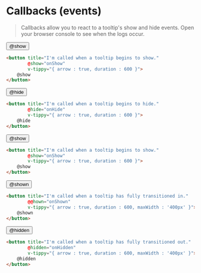 # Callbacks (events)
> Callbacks allow you to react to a tooltip's show and hide events. Open your browser console to see when the logs occur.
<events-table-v2/>


<vue-code>
<div slot="demo">
    <button class="btn mt-2 mb-2" 
            title="I'm called when a tooltip begins to show."
            @show="onShow"
            v-tippy="{ arrow : true, duration : 600 }"
     >
       @show
    </button>
</div>
<div slot="code">

```html
<button title="I'm called when a tooltip begins to show."
        @show="onShow"
        v-tippy="{ arrow : true, duration : 600 }">
    @show
</button>
```
</div>
</vue-code>

<vue-code>
<div slot="demo">
    <button class="btn mt-2 mb-2" 
            title="I'm called when a tooltip begins to hide."
            @hide="onHide"
            v-tippy="{ arrow : true, duration : 600 }"
     >
       @hide
    </button>
</div>
<div slot="code">

```html
<button title="I'm called when a tooltip begins to hide."
        @hide="onHide"
        v-tippy="{ arrow : true, duration : 600 }">
    @hide
</button>
```
</div>
</vue-code>

<vue-code>
<div slot="demo">
 <button class="btn mt-2 mb-2" 
            title="I'm called when a tooltip begins to show."
            @how="onShow"
            v-tippy="{ arrow : true, duration : 600 }"
     >
       @show
    </button>
</div>
<div slot="code">

```html
<button title="I'm called when a tooltip begins to show."
        @show="onShow"
        v-tippy="{ arrow : true, duration : 600 }">
    @show
</button>
```
</div>
</vue-code>


<vue-code>
<div slot="demo">
 <button class="btn mt-2 mb-2" 
            title="I'm called when a tooltip has fully transitioned in."
            @shown="onShown"
            v-tippy="{ arrow : true, duration : 600, maxWidth : '400px' }"
     >
       @shown
    </button>
</div>
<div slot="code">

```html
<button title="I'm called when a tooltip has fully transitioned in."
        @@hown="onShown"
        v-tippy="{ arrow : true, duration : 600, maxWidth : '400px' }">
    @shown
</button>
```
</div>
</vue-code>


<vue-code>
<div slot="demo">
 <button class="btn mt-2 mb-2" 
            title="I'm called when a tooltip has fully transitioned out."
            @hidden="onHidden"
            v-tippy="{ arrow : true, duration : 600, maxWidth : '400px' }"
     >
       @hidden
    </button>
</div>
<div slot="code">

```html
<button title="I'm called when a tooltip has fully transitioned out."
        @hidden="onHidden"
        v-tippy="{ arrow : true, duration : 600, maxWidth : '400px' }">
    @hidden
</button>

```
</div>
</vue-code>